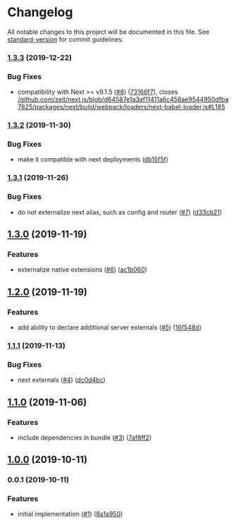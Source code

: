 # Changelog

All notable changes to this project will be documented in this file. See [standard-version](https://github.com/conventional-changelog/standard-version) for commit guidelines.

### [1.3.3](https://github.com/moxystudio/next-compile-node-modules/compare/v1.3.2...v1.3.3) (2019-12-22)


### Bug Fixes

* compatibility with Next >= v9.1.5 ([#8](https://github.com/moxystudio/next-compile-node-modules/issues/8)) ([73166f7](https://github.com/moxystudio/next-compile-node-modules/commit/73166f799f0570dc905116efa25b6a36614669c1)), closes [/github.com/zeit/next.js/blob/d64587e1a3af11411a6c458ae9544950dfba7825/packages/next/build/webpack/loaders/next-babel-loader.js#L185](https://github.com/moxystudio//github.com/zeit/next.js/blob/d64587e1a3af11411a6c458ae9544950dfba7825/packages/next/build/webpack/loaders/next-babel-loader.js/issues/L185)

### [1.3.2](https://github.com/moxystudio/next-compile-node-modules/compare/v1.3.1...v1.3.2) (2019-11-30)


### Bug Fixes

* make it compatible with next deployments ([db15f5f](https://github.com/moxystudio/next-compile-node-modules/commit/db15f5fb7cfe4a3927b3f5ca8fc5b27fb5a51046))

### [1.3.1](https://github.com/moxystudio/next-compile-node-modules/compare/v1.3.0...v1.3.1) (2019-11-26)


### Bug Fixes

* do not externalize next alias, such as config and router ([#7](https://github.com/moxystudio/next-compile-node-modules/issues/7)) ([d33cb21](https://github.com/moxystudio/next-compile-node-modules/commit/d33cb21afa058c2b792bb74d446131631e7ec73f))

## [1.3.0](https://github.com/moxystudio/next-compile-node-modules/compare/v1.2.0...v1.3.0) (2019-11-19)


### Features

* externalize native extensions ([#6](https://github.com/moxystudio/next-compile-node-modules/issues/6)) ([ac1b060](https://github.com/moxystudio/next-compile-node-modules/commit/ac1b0600997dfe5ba2be62fafe3e6bc190a9c4db))

## [1.2.0](https://github.com/moxystudio/next-compile-node-modules/compare/v1.1.1...v1.2.0) (2019-11-19)


### Features

* add ability to declare additional server externals ([#5](https://github.com/moxystudio/next-compile-node-modules/issues/5)) ([16f548d](https://github.com/moxystudio/next-compile-node-modules/commit/16f548deab7352763f1c0b2db03d482734970c58))

### [1.1.1](https://github.com/moxystudio/next-compile-node-modules/compare/v1.1.0...v1.1.1) (2019-11-13)


### Bug Fixes

* next externals ([#4](https://github.com/moxystudio/next-compile-node-modules/issues/4)) ([dc0d4bc](https://github.com/moxystudio/next-compile-node-modules/commit/dc0d4bc9ef1f217a5e7f4280bd0d6ce36483bf61))

## [1.1.0](https://github.com/moxystudio/next-compile-node-modules/compare/v1.0.0...v1.1.0) (2019-11-06)


### Features

* include dependencies in bundle ([#3](https://github.com/moxystudio/next-compile-node-modules/issues/3)) ([7af8ff2](https://github.com/moxystudio/next-compile-node-modules/commit/7af8ff26d6c2080c58a6477ce0baa73ba95750e0))

## [1.0.0](https://github.com/moxystudio/next-compile-node-modules/compare/v0.0.1...v1.0.0) (2019-10-11)

### 0.0.1 (2019-10-11)


### Features

* initial implementation ([#1](https://github.com/moxystudio/next-compile-node-modules/issues/1)) ([8a1a950](https://github.com/moxystudio/next-compile-node-modules/commit/8a1a9508ad9749c986fc6322cfccd87387f71945))
